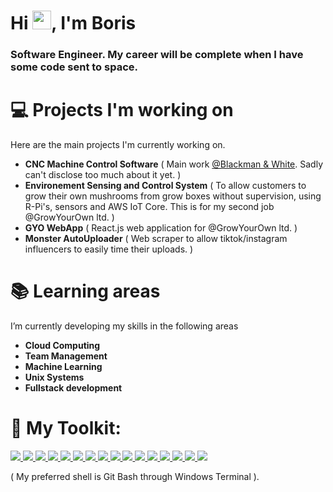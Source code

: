 <h1 align="left">Hi <img src="https://raw.githubusercontent.com/MartinHeinz/MartinHeinz/master/wave.gif" width="30px">, I'm Boris</h1>
<h3 align="left">Software Engineer. My career will be complete when I have some code sent to space.</h3>

# 💻 Projects I'm working on
Here are the main projects I'm currently working on.
- **CNC Machine Control Software** 
  ( Main work [@Blackman & White](https://blackmanandwhite.com/). Sadly can't disclose too much about it yet. )
- **Environement Sensing and Control System** 
  ( To allow customers to grow their own mushrooms from grow boxes without supervision, using R-Pi's, sensors and AWS IoT Core. This is for my second job @GrowYourOwn ltd. )
- **GYO WebApp** 
  ( React.js web application for @GrowYourOwn ltd. ) 
- **Monster AutoUploader** 
  ( Web scraper to allow tiktok/instagram influencers to easily time their uploads. )

# 📚 Learning areas
I’m currently developing my skills in the following areas
- **Cloud Computing**
- **Team Management** 
- **Machine Learning** 
- **Unix Systems**
- **Fullstack development**

# 🚀 My Toolkit:
<p align="left"> 
    <a href="https://docs.microsoft.com/en-us/dotnet/csharp/" title="C Sharp" target="_blank"> <img src="https://img.icons8.com/color/48/000000/c-sharp-logo.png"/> </a>
    <a href="https://en.wikipedia.org/wiki/Visual_Basic" title="Visual Basic" target="_blank"> <img src="https://img.icons8.com/ios/48/000000/visual-basic.png"/> </a>
    <a href="https://www.python.org" title="Python" target="_blank"> <img src="https://img.icons8.com/color/48/000000/python.png"/> </a>
    <a href="https://reactjs.org/" title="React.js" target="_blank"> <img src="https://img.icons8.com/office/48/000000/react.png"/> </a>
    <a href="https://flutter.dev/" title="Flutter" target="_blank"> <img src="https://img.icons8.com/color/48/000000/flutter.png"/> </a>  
    <a href="https://www.java.com" title="Java" target="_blank"> <img src="https://img.icons8.com/color/48/000000/java-coffee-cup-logo.png"/> </a> 
    <a href="https://www.w3.org/html/" title="HTML5" target="_blank"> <img src="https://img.icons8.com/color/48/000000/html-5.png"/> </a> 
    <a href="https://www.w3schools.com/css/" title="CSS3" target="_blank"> <img src="https://img.icons8.com/color/48/000000/css3.png"/> </a>
    <a href="https://aws.amazon.com" title="Amazon Web Services" target="_blank"> <img src="https://img.icons8.com/color/48/000000/amazon-web-services.png"/> </a>
    <a href="https://git-scm.com/" title="Git" target="_blank"> <img src="https://img.icons8.com/color/48/000000/git.png"/> </a>
    <a href="https://visualstudio.microsoft.com/" title="Visual Studio" target="_blank"> <img src="https://img.icons8.com/color/48/000000/visual-studio-2019.png"/> </a>
    <a href="https://code.visualstudio.com/" title="Visual Studio Code" target="_blank"> <img src="https://img.icons8.com/color/48/000000/visual-studio-code-2019.png"/> </a>
    <a href="https://www.jetbrains.com/idea/" title="IntelliJ IDEA" target="_blank"> <img src="https://img.icons8.com/color/48/000000/intellij-idea.png"/> </a>    
    <a href="https://www.microsoft.com/en-gb/windows/get-windows-10" title="Windows" target="_blank"> <img src="https://img.icons8.com/fluent/48/000000/windows-10.png"/> </a>
    <a href="https://www.raspberrypi.org/software/operating-systems/" title="Raspbian" target="_blank"> <img src="https://img.icons8.com/color/48/000000/raspberry-pi.png"/> </a>
    <a href="https://www.kali.org/" title="Kali Linux" target="_blank"> <img src="https://img.icons8.com/color/48/000000/kali-linux.png"/> </a>
</p>

( My preferred shell is Git Bash through Windows Terminal ).
